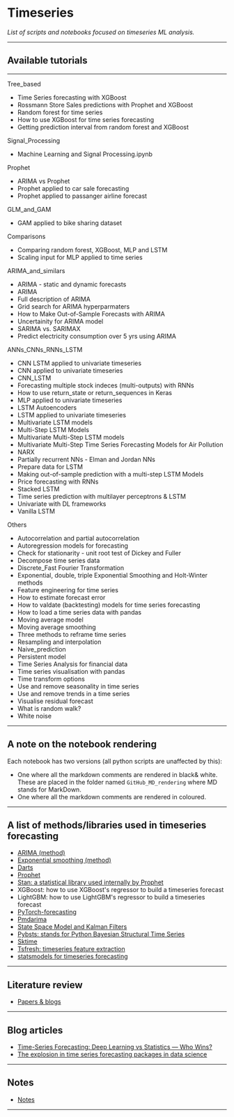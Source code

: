 # Timeseries
*List of scripts and notebooks focused on timeseries ML analysis.*
***

## Available tutorials
***
Tree_based
- Time Series forecasting with XGBoost
- Rossmann Store Sales predictions with Prophet and XGBoost
- Random forest for time series
- How to use XGBoost for time series forecasting
- Getting prediction interval from random forest and XGBoost

Signal_Processing
- Machine Learning and Signal Processing.ipynb

Prophet
- ARIMA vs Prophet
- Prophet applied to car sale forecasting
- Prophet applied to passanger airline forecast

GLM_and_GAM
- GAM applied to bike sharing dataset

Comparisons
- Comparing random forest, XGBoost, MLP and LSTM
- Scaling input for MLP applied to time series

ARIMA_and_similars
- ARIMA - static and dynamic forecasts
- ARIMA
- Full description of ARIMA
- Grid search for ARIMA hyperparmaters
- How to Make Out-of-Sample Forecasts with ARIMA
- Uncertainity for ARIMA model
- SARIMA vs. SARIMAX
- Predict electricity consumption over 5 yrs using ARIMA

ANNs_CNNs_RNNs_LSTM
- CNN LSTM applied to univariate timeseries
- CNN applied to univariate timeseries
- CNN_LSTM
- Forecasting multiple stock indeces (multi-outputs) with RNNs
- How to use return_state or return_sequences in Keras
- MLP applied to univariate timeseries
- LSTM Autoencoders
- LSTM applied to univariate timeseries
- Multivariate LSTM models
- Multi-Step LSTM Models
- Multivariate Multi-Step LSTM models
- Multivariate Multi-Step Time Series Forecasting Models for Air Pollution
- NARX
- Partially recurrent NNs - Elman and Jordan NNs
- Prepare data for LSTM
- Making out-of-sample prediction with a multi-step LSTM Models
- Price forecasting with RNNs
- Stacked LSTM
- Time series prediction with multilayer perceptrons & LSTM
- Univariate with DL frameworks
- Vanilla LSTM

Others 
- Autocorrelation and partial autocorrelation
- Autoregression models for forecasting
- Check for stationarity - unit root test of Dickey and Fuller
- Decompose time series data
- Discrete_Fast Fourier Transformation
- Exponential, double, triple Exponential Smoothing and Holt-Winter methods
- Feature engineering for time series
- How to estimate forecast error
- How to valdate (backtesting) models for time series forecasting
- How to load a time series data with pandas
- Moving average model
- Moving average smoothing
- Three methods to reframe time series
- Resampling and interpolation
- Naive_prediction
- Persistent model
- Time Series Analysis for financial data
- Time series visualisation with pandas
- Time transform options
- Use and remove seasonality in time series
- Use and remove trends in a time series
- Visualise residual forecast
- What is random walk?
- White noise
***

## A note on the notebook rendering
Each notebook has two versions (all python scripts are unaffected by this):
- One where all the markdown comments are rendered in black& white. These are placed in the folder named `GitHub_MD_rendering` where MD stands for MarkDown.
- One where all the markdown comments are rendered in coloured.
***

## A list of methods/libraries used in timeseries forecasting
- [ARIMA (method)](https://bytepawn.com/ask-hn-data-scientists-what-libraries-do-you-use-for-timeseries-forecasting.html#ask-hn-data-scientists-what-libraries-do-you-use-for-timeseries-forecasting)
- [Exponential smoothing (method)](https://en.wikipedia.org/wiki/Exponential_smoothing)
- [Darts](https://github.com/unit8co/darts)
- [Prophet](https://github.com/facebook/prophet)
- [Stan: a statistical library used internally by Prophet](https://mc-stan.org/)
- XGBoost: how to use XGBoost's regressor to build a timeseries forecast
- LightGBM: how to use LightGBM's regressor to build a timeseries forecast
- [PyTorch-forecasting](https://github.com/jdb78/pytorch-forecasting)
- [Pmdarima](https://github.com/alkaline-ml/pmdarima)
- [State Space Model and Kalman Filters](https://towardsdatascience.com/state-space-model-and-kalman-filter-for-time-series-prediction-basic-structural-dynamic-linear-2421d7b49fa6)
- [Pybsts: stands for Python Bayesian Structural Time Series](https://pypi.org/project/pybsts/)
- [Sktime](https://github.com/sktime/sktime)
- [Tsfresh: timeseries feature extraction](https://github.com/blue-yonder/tsfresh)
- [statsmodels for timeseries forecasting](https://www.statsmodels.org/dev/examples/notebooks/generated/statespace_forecasting.html)
***

## Literature review
- [Papers & blogs](https://github.com/kyaiooiayk/Awesome-Data-Science-Machine-Learning-Resources/blob/main/resources/Literature_Review/Timeseries.md)
***

## Blog articles
- [Time-Series Forecasting: Deep Learning vs Statistics — Who Wins?](https://towardsdatascience.com/time-series-forecasting-deep-learning-vs-statistics-who-wins-c568389d02df)
- [The explosion in time series forecasting packages in data science](https://aeturrell.com/blog/posts/time-series-explosion/?utm_source=substack&utm_medium=email)
***

## Notes
- [Notes](https://drive.google.com/drive/u/1/folders/1rPzOvJY3jlDH35hYYQAseg_m2rtgFj6d)
***
